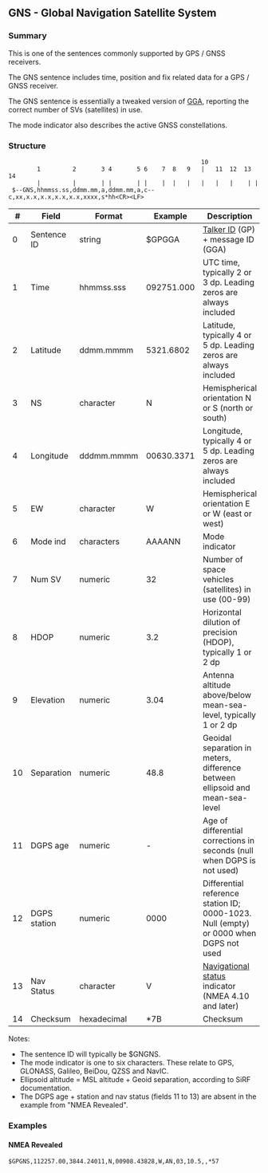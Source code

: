 ## GNS - Global Navigation Satellite System

### Summary

This is one of the sentences commonly supported by GPS / GNSS receivers.

The GNS sentence includes time, position and fix related data for a GPS / GNSS receiver.

The GNS sentence is essentially a tweaked version of [GGA](gga.md), reporting the correct number of SVs (satellites) in use.

The mode indicator also describes the active GNSS constellations.



### Structure

```
                                                      10
        1         2       3 4       5 6    7  8   9   |   11  12  13 14
        |         |       | |       | |    |  |   |   |   |   |    | |
 $--GNS,hhmmss.ss,ddmm.mm,a,ddmm.mm,a,c--c,xx,x.x,x.x,x.x,x.x,xxxx,s*hh<CR><LF>
```

| #    | Field        | Format      | Example    | Description                                                  |
| ---- | ------------ | ----------- | ---------- | ------------------------------------------------------------ |
| 0    | Sentence ID  | string      | $GPGGA     | [Talker ID](../lookups/talker-id.md) (GP) + message ID (GGA) |
| 1    | Time         | hhmmss.sss  | 092751.000 | UTC time, typically 2 or 3 dp. Leading zeros are always included |
| 2    | Latitude     | ddmm.mmmm   | 5321.6802  | Latitude, typically 4 or 5 dp. Leading zeros are always included |
| 3    | NS           | character   | N          | Hemispherical orientation N or S (north or south)            |
| 4    | Longitude    | dddmm.mmmm  | 00630.3371 | Longitude, typically 4 or 5 dp. Leading zeros are always included |
| 5    | EW           | character   | W          | Hemispherical orientation E or W (east or west)              |
| 6    | Mode ind     | characters  | AAAANN     | Mode indicator                                               |
| 7    | Num SV       | numeric     | 32         | Number of space vehicles (satellites) in use (00-99)         |
| 8    | HDOP         | numeric     | 3.2        | Horizontal dilution of precision (HDOP), typically 1 or 2 dp |
| 9    | Elevation    | numeric     | 3.04       | Antenna altitude above/below mean-sea-level, typically 1 or 2 dp |
| 10   | Separation   | numeric     | 48.8       | Geoidal separation in meters, difference between ellipsoid and mean-sea-level |
| 11   | DGPS age     | numeric     | -          | Age of differential corrections in seconds (null when DGPS is not used) |
| 12   | DGPS station | numeric     | 0000       | Differential reference station ID; 0000-1023. Null (empty) or 0000 when DGPS not used |
| 13   | Nav Status   | character   | V          | [Navigational status](../lookups/nav-status.md) indicator (NMEA 4.10 and later) |
| 14   | Checksum     | hexadecimal | \*7B       | Checksum                                                     |

Notes:

- The sentence ID will typically be $GNGNS.
- The mode indicator is one to six characters. These relate to GPS, GLONASS, Galileo, BeiDou, QZSS and NavIC.
- Ellipsoid altitude = MSL altitude + Geoid separation, according to SiRF documentation.
- The DGPS age + station and nav status (fields 11 to 13) are absent in the example from "NMEA Revealed".



### Examples

#### NMEA Revealed

```
$GPGNS,112257.00,3844.24011,N,00908.43828,W,AN,03,10.5,,*57
```

